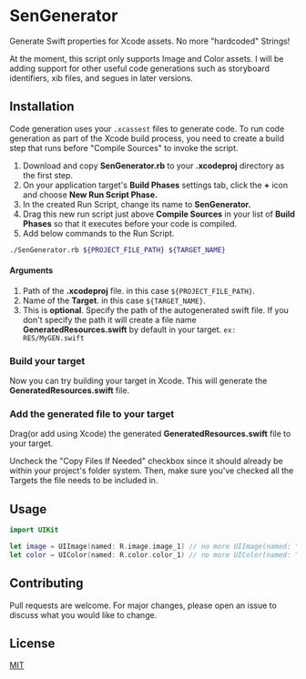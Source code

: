 # SenGenerator

Generate Swift properties for Xcode assets. No more "hardcoded" Strings!

At the moment, this script only supports Image and  Color assets. I will be adding support for other useful code generations such as storyboard identifiers, xib files, and segues in later versions.

## Installation

Code generation uses your `.xcassest` files to generate code. To run code generation as part of the Xcode build process, you need to create a build step that runs before "Compile Sources" to invoke the script.

1. Download and copy **SenGenerator.rb** to your **.xcodeproj** directory as the first step.
2. On your application target's **Build Phases** settings tab, click the **+** icon and choose **New Run Script Phase.**
3. In the created Run Script, change its name to **SenGenerator.**
4. Drag this new run script just above **Compile Sources** in your list of **Build Phases** so that it executes before your code is compiled.
5. Add below commands to the Run Script.

```bash
./SenGenerator.rb ${PROJECT_FILE_PATH} ${TARGET_NAME}
```
#### Arguments
1. Path of the **.xcodeproj** file. in this case `${PROJECT_FILE_PATH}`.
2. Name of the **Target**. in this case `${TARGET_NAME}`.
3. This is **optional**. Specify the path of the autogenerated swift file. If you don't specify the path it will create a file name **GeneratedResources.swift** by default in your target. `ex: RES/MyGEN.swift`

### Build your target
Now you can try building your target in Xcode. This will generate the **GeneratedResources.swift** file.

### Add the generated file to your target
Drag(or add using Xcode) the generated **GeneratedResources.swift** file to your target.

Uncheck the "Copy Files If Needed" checkbox since it should already be within your project's folder system. Then, make sure you've checked all the Targets the file needs to be included in.

## Usage

```swift
import UIKit

let image = UIImage(named: R.image.image_1) // no more UIImage(named: "image 1")
let color = UIColor(named: R.color.color_1) // no more UIColor(named: "color 1")
```

## Contributing
Pull requests are welcome. For major changes, please open an issue to discuss what you would like to change.

## License
[MIT](https://github.com/developersen95/SenGenerator/blob/master/LICENSE)
